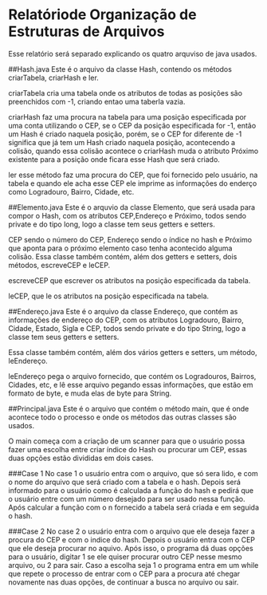 # Relatóriode Organização de Estruturas de Arquivos
Esse relatório será separado explicando os quatro arquviso de java usados.

##Hash.java
Este é o arquivo da classe Hash, contendo os métodos criarTabela, criarHash e ler.

criarTabela cria uma tabela onde os atributos de todas as posições são preenchidos com -1, criando entao uma taberla vazia.

criarHash faz uma procura na tabela para uma posição especificada por uma conta utilizando o CEP, se o CEP da posição especificada for -1, então um Hash é criado naquela posição, porém, se o CEP for diferente de -1 significa que já tem um Hash criado naquela posição, acontecendo a colisão, quando essa colisão acontece o criarHash muda o atributo Próximo existente para a posição onde ficara esse Hash que será criado.

ler esse método faz uma procura do CEP, que foi fornecido pelo usuário, na tabela e quando ele acha esse CEP ele imprime as informações do enderço como Logradouro, Bairro, Cidade, etc.

##Elemento.java
Este é o arquvio da classe Elemento, que será usada para compor o Hash, com os atributos CEP,Endereço e Próximo, todos sendo private e do tipo long, logo a classe tem seus getters e setters.

CEP sendo o número do CEP, Endereço sendo o índice no hash e Próximo que aponta para o próximo elemento caso tenha acontecido alguma colisão. Essa classe também contém, além dos getters e setters, dois métodos, escreveCEP e leCEP.

escreveCEP que escrever os atributos na posição especificada da tabela.

leCEP, que le os atributos na posição especificada na tabela.

##Endereço.java
Este é o arquivo da classe Endereço, que contém as informações de endereço do CEP, com os atributos Logradouro, Bairro, Cidade, Estado, Sigla e CEP, todos sendo private e do tipo String, logo a classe tem seus getters e setters.

Essa classe também contém, além dos vários getters e setters, um método, leEndereço.

leEndereço pega o arquivo fornecido, que contém os Logradouros, Bairros, Cidades, etc, e lê esse arquivo pegando essas informações, que estão em formato de byte, e muda elas de byte para String.

##Principal.java
Este é o arquivo que contém o método main, que é onde acontece todo o processo e onde os métodos das outras classes são usados.

O main começa com a criação de um scanner para que o usuário possa fazer uma escolha entre criar índice do Hash ou procurar um CEP, essas duas opções estão divididas em dois cases.

###Case 1
No case 1 o usuário entra com o arquivo, que só sera lido, e com o nome do arquivo que será criado com a tabela e o hash.
Depois será informado para o usuário como é calculada a função do hash e pedirá que o usuário entre com um número desejado para ser usado nessa função.
Após calcular a função com o n fornecido a tabela será criada e em seguida o hash.

###Case 2
No case 2 o usuário entra com o arquivo que ele deseja fazer a procura do CEP e com o indice do hash.
Depois o usuário entra com o CEP que ele deseja procurar no aquivo.
Após isso, o programa dá duas opções para o usuário, digitar 1 se ele quiser procurar outro CEP nesse mesmo arquivo, ou 2 para sair.
Caso a escolha seja 1 o programa entra em um while que repete o processo de entrar com o CEP para a procura até chegar novamente nas duas opções, de continuar a busca no arquivo ou sair. 

